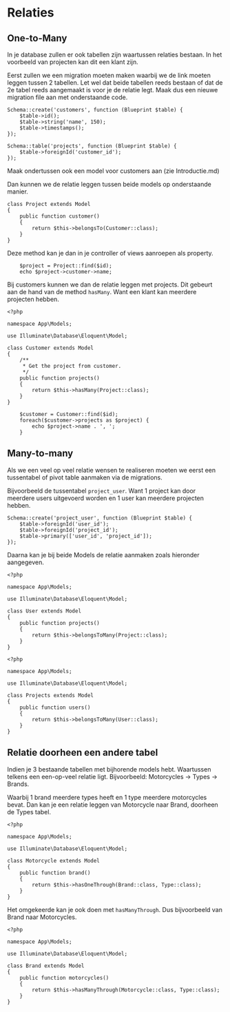 # Relaties

## One-to-Many

In je database zullen er ook tabellen zijn waartussen relaties bestaan. In het voorbeeld van projecten kan dit een klant zijn.

Eerst zullen we een migration moeten maken waarbij we de link moeten leggen tussen 2 tabellen. Let wel dat beide tabellen reeds bestaan of dat de 2e tabel reeds aangemaakt is voor je de relatie legt. Maak dus een nieuwe migration file aan met onderstaande code.

```
Schema::create('customers', function (Blueprint $table) {
    $table->id();
    $table->string('name', 150);
    $table->timestamps();
});

Schema::table('projects', function (Blueprint $table) {
    $table->foreignId('customer_id');
});
```

Maak ondertussen ook een model voor customers aan (zie Introductie.md)

Dan kunnen we de relatie leggen tussen beide models op onderstaande manier.

```
class Project extends Model
{
    public function customer()
    {
        return $this->belongsTo(Customer::class);
    }
}
```

Deze method kan je dan in je controller of views aanroepen als property.

```
    $project = Project::find($id);
    echo $project->customer->name;
```

Bij customers kunnen we dan de relatie leggen met projects. Dit gebeurt aan de hand van de method `hasMany`. Want een klant kan meerdere projecten hebben.

```
<?php

namespace App\Models;
 
use Illuminate\Database\Eloquent\Model;
 
class Customer extends Model
{
    /**
     * Get the project from customer.
     */
    public function projects()
    {
        return $this->hasMany(Project::class);
    }
}
``` 

```
    $customer = Customer::find($id);
    foreach($customer->projects as $project) {
        echo $project->name . ', ';
    }
```

## Many-to-many

Als we een veel op veel relatie wensen te realiseren moeten we eerst een tussentabel of pivot table aanmaken via de migrations.

Bijvoorbeeld de tussentabel `project_user`. Want 1 project kan door meerdere users uitgevoerd worden en 1 user kan meerdere projecten hebben.

```
Schema::create('project_user', function (Blueprint $table) {
    $table->foreignId('user_id');
    $table->foreignId('project_id');
    $table->primary(['user_id', 'project_id']);
});
```

Daarna kan je bij beide Models de relatie aanmaken zoals hieronder aangegeven.

```
<?php
 
namespace App\Models;
 
use Illuminate\Database\Eloquent\Model;
 
class User extends Model
{
    public function projects()
    {
        return $this->belongsToMany(Project::class);
    }
}
```

```
<?php
 
namespace App\Models;
 
use Illuminate\Database\Eloquent\Model;
 
class Projects extends Model
{
    public function users()
    {
        return $this->belongsToMany(User::class);
    }
}
```

## Relatie doorheen een andere tabel

Indien je 3 bestaande tabellen met bijhorende models hebt. Waartussen telkens een een-op-veel relatie ligt. Bijvoorbeeld: Motorcycles -> Types -> Brands.

Waarbij 1 brand meerdere types heeft en 1 type meerdere motorcycles bevat. Dan kan je een relatie leggen van Motorcycle naar Brand, doorheen de Types tabel.

```
<?php
 
namespace App\Models;
 
use Illuminate\Database\Eloquent\Model;
 
class Motorcycle extends Model
{
    public function brand()
    {
        return $this->hasOneThrough(Brand::class, Type::class);
    }
}
```

Het omgekeerde kan je ook doen met `hasManyThrough`. Dus bijvoorbeeld van Brand naar Motorcycles.

```
<?php
 
namespace App\Models;
 
use Illuminate\Database\Eloquent\Model;
 
class Brand extends Model
{
    public function motorcycles()
    {
        return $this->hasManyThrough(Motorcycle::class, Type::class);
    }
}
```